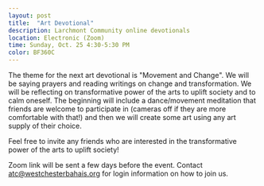 ```yaml
---
layout: post
title:  "Art Devotional"
description: Larchmont Community online devotionals
location: Electronic (Zoom)
time: Sunday, Oct. 25 4:30-5:30 PM
color: BF360C
---
```

The theme for the next art devotional is "Movement and Change". We will be saying prayers and reading writings on change and transformation. We will be reflecting on transformative power of the arts to uplift society and to calm oneself. The beginning will include a dance/movement meditation that friends are welcome to participate in (cameras off if they are more comfortable with that!) and then we will create some art using any art supply of their choice. 
 
Feel free to invite any friends who are interested in the transformative power of the arts to uplift society!
 
Zoom link will be sent a few days before the event. Contact <atc@westchesterbahais.org> for login information on how
to join us.
